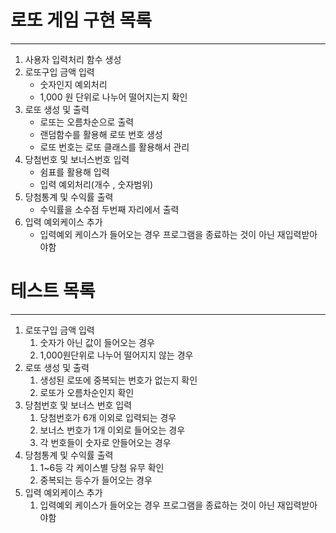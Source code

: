 # 로또 게임 구현 목록

---

1. 사용자 입력처리 함수 생성
2. 로또구입 금액 입력
   - 숫자인지 예외처리
   - 1,000 원 단위로 나누어 떨어지는지 확인
3. 로또 생성 및 출력
   - 로또는 오름차순으로 출력
   - 랜덤함수를 활용해 로또 번호 생성
   - 로또 번호는 로또 클래스를 활용해서 관리
4. 당첨번호 및 보너스번호 입력
   - 쉼표를 활용해 입력
   - 입력 예외처리(개수 , 숫자범위)
5. 당첨통계 및 수익률 출력
   - 수익률을 소수점 두번째 자리에서 출력
6. 입력 예외케이스 추가
   - 입력예외 케이스가 들어오는 경우 프로그램을 종료하는 것이 아닌 재입력받아야함

# 테스트 목록

---

1. 로또구입 금액 입력
   1. 숫자가 아닌 값이 들어오는 경우
   2. 1,000원단위로 나누어 떨어지지 않는 경우
2. 로또 생성 및 출력
   1. 생성된 로또에 중복되는 번호가 없는지 확인
   2. 로또가 오름차순인지 확인
3. 당첨번호 및 보너스 번호 입력
   1. 당첨번호가 6개 이외로 입력되는 경우
   2. 보너스 번호가 1개 이외로 들어오는 경우
   3. 각 번호들이 숫자로 안들어오는 경우
4. 당첨통계 및 수익률 출력
   1. 1~6등 각 케이스별 당첨 유무 확인
   2. 중복되는 등수가 들어오는 경우
5. 입력 예외케이스 추가
   1. 입력예외 케이스가 들어오는 경우 프로그램을 종료하는 것이 아닌 재입력받아야함
